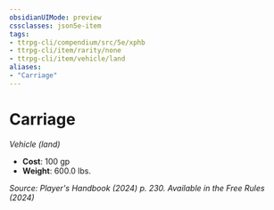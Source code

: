 ```yaml
---
obsidianUIMode: preview
cssclasses: json5e-item
tags:
- ttrpg-cli/compendium/src/5e/xphb
- ttrpg-cli/item/rarity/none
- ttrpg-cli/item/vehicle/land
aliases: 
- "Carriage"
---
```

# Carriage
*Vehicle (land)*  

- **Cost**: 100 gp
- **Weight**: 600.0 lbs.

*Source: Player's Handbook (2024) p. 230. Available in the Free Rules (2024)*